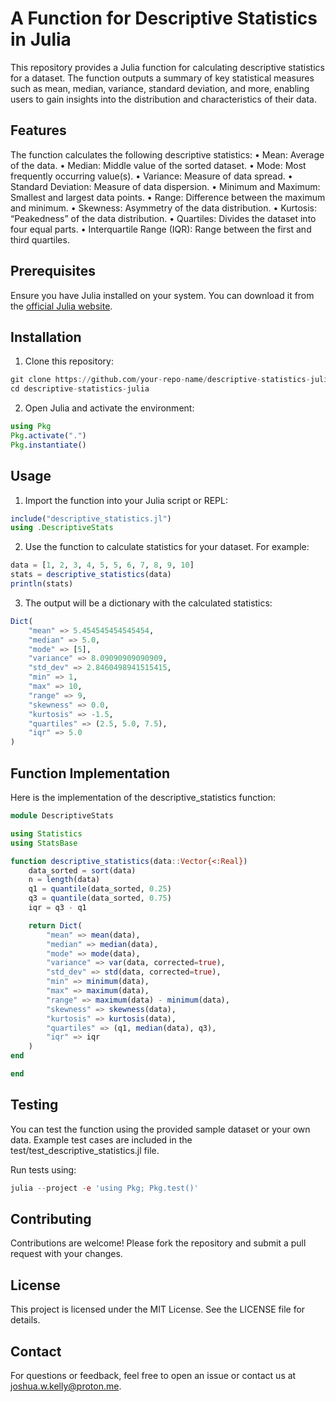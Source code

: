 # A Function for Descriptive Statistics in Julia 
This repository provides a Julia function for calculating descriptive statistics for a dataset. The function outputs a summary of key statistical measures such as mean, median, variance, standard deviation, and more, enabling users to gain insights into the distribution and characteristics of their data.

## Features

The function calculates the following descriptive statistics:
	•	Mean: Average of the data.
	•	Median: Middle value of the sorted dataset.
	•	Mode: Most frequently occurring value(s).
	•	Variance: Measure of data spread.
	•	Standard Deviation: Measure of data dispersion.
	•	Minimum and Maximum: Smallest and largest data points.
	•	Range: Difference between the maximum and minimum.
	•	Skewness: Asymmetry of the data distribution.
	•	Kurtosis: “Peakedness” of the data distribution.
	•	Quartiles: Divides the dataset into four equal parts.
	•	Interquartile Range (IQR): Range between the first and third quartiles.

## Prerequisites

Ensure you have Julia installed on your system. You can download it from the [official Julia website](https://julialang.org/downloads/).

## Installation
1.	Clone this repository: 
 
 ```julia
git clone https://github.com/your-repo-name/descriptive-statistics-julia.git
cd descriptive-statistics-julia
```
2.	Open Julia and activate the environment:
```julia
using Pkg
Pkg.activate(".")
Pkg.instantiate()
```
## Usage
1.	Import the function into your Julia script or REPL:
```julia
include("descriptive_statistics.jl")
using .DescriptiveStats
```
2.	Use the function to calculate statistics for your dataset. For example:
```julia
data = [1, 2, 3, 4, 5, 5, 6, 7, 8, 9, 10]
stats = descriptive_statistics(data)
println(stats)
```
3.	The output will be a dictionary with the calculated statistics:
```julia
Dict(
    "mean" => 5.454545454545454,
    "median" => 5.0,
    "mode" => [5],
    "variance" => 8.09090909090909,
    "std_dev" => 2.8460498941515415,
    "min" => 1,
    "max" => 10,
    "range" => 9,
    "skewness" => 0.0,
    "kurtosis" => -1.5,
    "quartiles" => (2.5, 5.0, 7.5),
    "iqr" => 5.0
)
```
## Function Implementation
Here is the implementation of the descriptive_statistics function:

```julia
module DescriptiveStats

using Statistics
using StatsBase

function descriptive_statistics(data::Vector{<:Real})
    data_sorted = sort(data)
    n = length(data)
    q1 = quantile(data_sorted, 0.25)
    q3 = quantile(data_sorted, 0.75)
    iqr = q3 - q1

    return Dict(
        "mean" => mean(data),
        "median" => median(data),
        "mode" => mode(data),
        "variance" => var(data, corrected=true),
        "std_dev" => std(data, corrected=true),
        "min" => minimum(data),
        "max" => maximum(data),
        "range" => maximum(data) - minimum(data),
        "skewness" => skewness(data),
        "kurtosis" => kurtosis(data),
        "quartiles" => (q1, median(data), q3),
        "iqr" => iqr
    )
end

end
```
## Testing

You can test the function using the provided sample dataset or your own data. Example test cases are included in the test/test_descriptive_statistics.jl file.

Run tests using:

```julia
julia --project -e 'using Pkg; Pkg.test()'
```
## Contributing

Contributions are welcome! Please fork the repository and submit a pull request with your changes.

## License

This project is licensed under the MIT License. See the LICENSE file for details.

## Contact

For questions or feedback, feel free to open an issue or contact us at joshua.w.kelly@proton.me.

